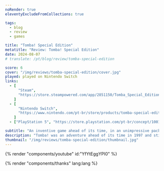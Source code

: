 ```yaml
---
noRender: true
eleventyExcludeFromCollections: true

tags:
  - blog
  - review
  - games

title: "Tomba! Special Edition"
metatitle: "Review: Tomba! Special Edition"
date: 2024-08-07
# translate: /pt/blog/review/tomba-special-edition

score: 6
cover: "/img/reviews/tomba-special-edition/cover.jpg"
played: played on Nintendo Switch
links:
  - [
      "Steam",
      "https://store.steampowered.com/app/2851150/Tomba_Special_Edition/?curator_clanid=44763507",
    ]
  - [
      "Nintendo Switch",
      "https://www.nintendo.com/pt-br/store/products/tomba-special-edition-switch/",
    ]
  - ["PlayStation 5", "https://store.playstation.com/pt-br/concept/10010307"]

subtitle: "An inventive game ahead of its time, in an unimpressive package."
description: "Tomba! was an adventure ahead of its time in 1997 and still feels inventive today, but this new package wasn't made with the same care of the original game."
thumbnail: "/img/reviews/tomba-special-edition/thumbnail.jpg"
---
```


{% render "components/youtube" id:"YfYtEggYPI0" %}

{% render "components/thanks" lang:lang %}
